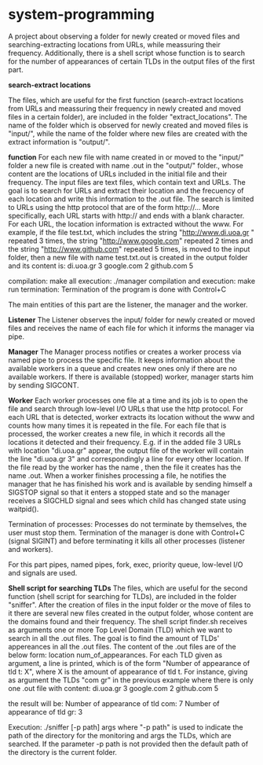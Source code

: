 # system-programming
A project about observing a folder for newly created or moved files and searching-extracting locations from URLs, while meassuring their frequency. Additionally, there is a shell script whose function is to search for the number of appearances of certain TLDs in the output files of the first part.

**search-extract locations**

The files, which are useful for the first function (search-extract locations from URLs and meassuring their frequency in newly created and moved files in a certain folder), are included in the folder "extract_locations". The name of the folder which is observed for newly created and moved files is "input/", while the name of the folder where new files are created with the extract information is "output/".

**function** 
For each new file with name <filename> created in or moved to the "input/" folder a new file is created with name <filename>.out in the "output/" folder., whose content are the locations of URLs included in the initial file and their frequency. The input files are text files, which contain text and URLs. The goal is to search for URLs and extract their location and the frecuency of each location and write this information to the .out file. The search is limited to URLs using the http protocol that are of the form http://... More specifically, each URL starts with http:// and ends with a blank character. For each URL, the location information is extracted without the www. For example, if the file test.txt, which includes the string "http://www.di.uoa.gr " repeated 3 times, the string "http://www.google.com" repeated 2 times and the string "http://www.github.com" repeated 5 times, is moved to the input folder, then a new file with name test.txt.out is created in the output folder and its content is:
di.uoa.gr 3
google.com 2
github.com 5
	
compilation: make all
execution: ./manager 
compilation and execution: make run
termination: Termination of the program is done with Control+C 
	
The main entities of this part are the listener, the manager and the worker.
	
**Listener**
The Listener observes the input/ folder for newly created or moved files and receives the name of each file for which it informs the manager via pipe.
	
**Manager**	
The Manager process notifies or creates a worker process via named pipe to process the specific file. It keeps information about the available workers in a queue and creates new ones only if there are no available workers. If there is available (stopped) worker, manager starts him by sending SIGCONT.
	
**Worker**
Each worker processes one file at a time and its job is to open the file and search through low-level I/O URLs that use the http protocol. For each URL that is detected, worker extracts its location without the www and counts how many times it is repeated in the file. For each file that is processed, the worker creates a new file, in which it records all the locations it detected and their frequency. E.g. if in the added file 3 URLs with location "di.uoa.gr" appear, the output file of the worker will contain the line "di.uoa.gr 3" and correspondingly a line for every other location. If the file read by the worker has the name <filename>, then the file it creates has the name <filename>.out. When a worker finishes processing a file, he notifies the manager that he has finished his work and is available by sending himself a SIGSTOP signal so that it enters a stopped state and so the manager receives a SIGCHLD signal and sees which child has changed state using waitpid().
  
Termination of processes:
Processes do not terminate by themselves, the user must stop them. Termination of the manager is done with Control+C (signal SIGINT) and before terminating it kills all other processes (listener and workers).

For this part pipes, named pipes, fork, exec, priority queue, low-level I/O and signals are used.
	
**Shell script for searching TLDs**
The files, which are useful for the second function (shell script for searching for TLDs), are included in the folder "sniffer".
After the creation of files in the input folder or the move of files to it there are several new files created in the output folder, whose content are the domains found and their frequency. The shell script finder.sh receives as arguments one or more Top Level Domain (TLD) which we want to search in all the .out files. The goal is to find the amount of TLDs' appereances in all the .out files. The content of the .out files are of the below form:
location num_of_appearances. For each TLD given as argument, a line is printed, which is of the form "Number of appearance of tld t: X", where X is the amount of appearance of tld t.
For instance, giving as argument the TLDs "com gr" in the previous example where there is only one .out file with content:
di.uoa.gr 3
google.com 2
github.com 5	
	
the result will be:
Number of appearance of tld com: 7
Number of appearance of tld gr: 3
	
Execution: ./sniffer [-p path] args where "-p path" is used to indicate the path of the directory for the monitoring and args the TLDs, which are searched. If the parameter -p path is not provided then the default path of the directory is the current folder.
